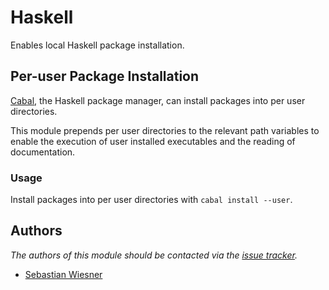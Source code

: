 Haskell
=======

Enables local Haskell package installation.

Per-user Package Installation
-----------------------------

[Cabal][1], the Haskell package manager, can install packages into per user
directories.

This module prepends per user directories to the relevant path variables to
enable the execution of user installed executables and the reading of
documentation.

### Usage

Install packages into per user directories with `cabal install --user`.

Authors
-------

*The authors of this module should be contacted via the [issue tracker][2].*

  - [Sebastian Wiesner](https://github.com/lunaryorn)

[1]: http://www.haskell.org/cabal/
[2]: https://github.com/sorin-ionescu/oh-my-zsh/issues

